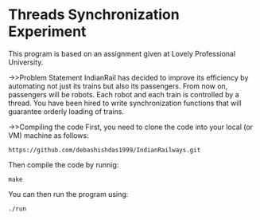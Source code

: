 Threads Synchronization Experiment
==================================
This program is based on an assignment given at Lovely Professional University.

->>Problem Statement
IndianRail has decided to improve its efficiency by automating not just its trains but also its passengers. From now on, passengers will be robots. Each robot and each train is controlled by a thread. You have been hired to write synchronization functions that will guarantee orderly loading of trains.

->>Compiling the code
First, you need to clone the code into your local (or VM) machine as follows: 
```
https://github.com/debashishdas1999/IndianRailways.git
```

Then compile the code by runnig:
```
make
```
You can then run the program using:
```
./run
```
